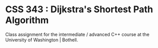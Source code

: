 # CSS 343 : Dijkstra's Shortest Path Algorithm
Class assignment for the intermediate / advanced C++ course at the University of Washington | Bothell.
